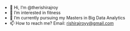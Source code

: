 - 👋 Hi, I’m @therishirajroy
- 👀 I’m interested in fitness
- 🌱 I’m currently pursuing my Masters in Big Data Analytics
- 📫 How to reach me? Email: rishirajroyy@gmail.com


<!---
therishirajroy/therishirajroy is a ✨ special ✨ repository because its `README.md` (this file) appears on your GitHub profile.
You can click the Preview link to take a look at your changes.
--->
